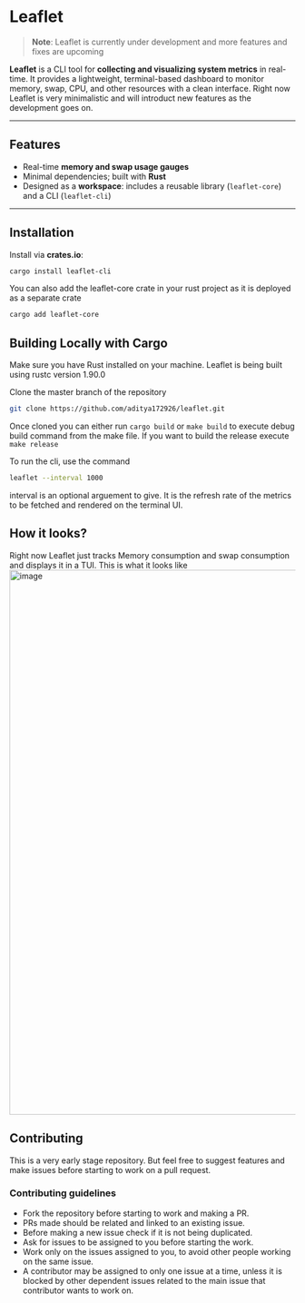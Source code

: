 # Leaflet

> **Note**: Leaflet is currently under development and more features and fixes are upcoming 

**Leaflet** is a CLI tool for **collecting and visualizing system metrics** in real-time. It provides a lightweight, terminal-based dashboard to monitor memory, swap, CPU, and other resources with a clean interface.
Right now Leaflet is very minimalistic and will introduct new features as the development goes on.

---

## Features

- Real-time **memory and swap usage gauges**  
- Minimal dependencies; built with **Rust**
- Designed as a **workspace**: includes a reusable library (`leaflet-core`) and a CLI (`leaflet-cli`)  

---

## Installation

Install via **crates.io**:

```bash
cargo install leaflet-cli
```

You can also add the leaflet-core crate in your rust project as it is deployed as a separate crate

```bash
cargo add leaflet-core
```

## Building Locally with Cargo
Make sure you have Rust installed on your machine. Leaflet is being built using rustc version 1.90.0

Clone the master branch of the repository
```bash
git clone https://github.com/aditya172926/leaflet.git
```

Once cloned you can either run `cargo build` or `make build` to execute debug build command from the make file. If you want to build the release execute `make release`

To run the cli, use the command
```bash
leaflet --interval 1000
```
interval is an optional arguement to give. It is the refresh rate of the metrics to be fetched and rendered on the terminal UI.

## How it looks?
Right now Leaflet just tracks Memory consumption and swap consumption and displays it in a TUI. This is what it looks like
<img width="1886" height="960" alt="image" src="https://github.com/user-attachments/assets/8b967255-c0c5-49cf-b041-d7a64f001670" />

## Contributing
This is a very early stage repository. But feel free to suggest features and make issues before starting to work on a pull request.

### Contributing guidelines
- Fork the repository before starting to work and making a PR.
- PRs made should be related and linked to an existing issue.
- Before making a new issue check if it is not being duplicated.
- Ask for issues to be assigned to you before starting the work.
- Work only on the issues assigned to you, to avoid other people working on the same issue.
- A contributor may be assigned to only one issue at a time, unless it is blocked by other dependent issues related to the main issue that contributor wants to work on.
